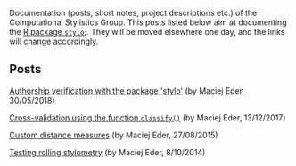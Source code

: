 
Documentation (posts, short notes, project descriptions etc.) of the Computational Stylistics Group. This posts listed below aim at documenting the [R package `stylo`](https://github.com/computationalstylistics/stylo);. They will be moved elsewhere one day, and the links will change accordingly.


## Posts

[Authorship verification with the package 'stylo'](https://computationalstylistics.github.io/docs/imposters) (by Maciej Eder, 30/05/2018)

[Cross-validation using the function `classify()`](https://computationalstylistics.github.io/docs/cross_validation) (by Maciej Eder, 13/12/2017)

[Custom distance measures](https://computationalstylistics.github.io/docs/custom_distances) (by Maciej Eder, 27/08/2015)

[Testing rolling stylometry](https://computationalstylistics.github.io/docs/rolling_stylometry) (by Maciej Eder, 8/10/2014)



